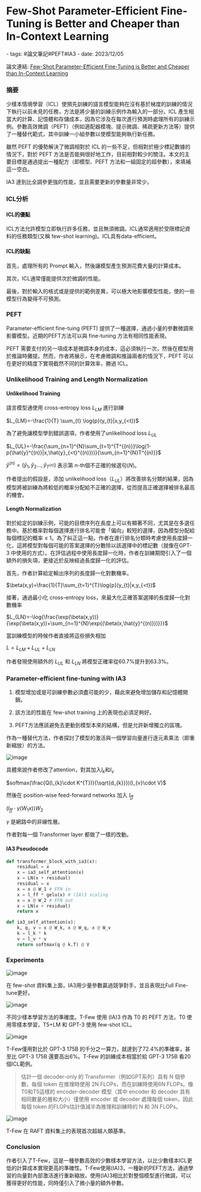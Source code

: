 # Few-Shot Parameter-Efficient Fine-Tuning is Better and Cheaper than In-Context Learning

<document-info>
- tags: #論文筆記#PEFT#IA3
- date: 2023/12/05
</document-info>

論文連結: [Few-Shot Parameter-Efficient Fine-Tuning is Better and Cheaper than In-Context Learning](https://arxiv.org/abs/2205.05638.pdf)

### 摘要
少樣本情境學習（ICL）使預先訓練的語言模型能夠在沒有基於梯度的訓練的情況下執行以前未見的任務，方法是將少量的訓練示例作為輸入的一部分。ICL 產生相當大的計算、記憶體和存儲成本，因為它涉及在每次進行預測時處理所有的訓練示例。參數高效微調（PEFT）（例如適配器模塊、提示微調、稀疏更新方法等）提供了一種替代範式，其中訓練一小組參數以使模型能夠執行新任務。

雖然 PEFT 的優勢解決了微調相對於 ICL 的一些不足，但相對於極少標記數據的情況下，對於 PEFT 方法是否能夠很好地工作，目前相對較少的關注。本文的主要目標是通過提出一種配方（即模型、PEFT 方法和一組固定的超參數），來填補這一空白。

IA3 達到比全調參更強的性能，並且需要更新的參數量非常少。

### ICL分析
#### ICL的優點
ICL方法允許模型立即執行許多任務，並且無須微調。ICL通常適用於受限標記資料的任務類型(又稱 few-shot learning)。ICL具有data-efficient。

#### ICL的缺點
首先，處理所有的 Prompt 輸入，然後讓模型產生預測花費大量的計算成本。

其次，ICL通常僅能提供次於微調的性能。

最後，對於輸入的格式或是提供的範例差異，可以極大地影響模型性能，使的一些模型行為變得不可預測。

### PEFT
Parameter-efficient fine-tuing (PEFT) 提供了一種選擇，通過小量的參數微調來影響模型。近期的PEFT方法可以與 fine-tuning 方法有相同性能表現。

PEFT 需要支付的另一項成本是微調本身的成本，這必須執行一次，然後在模型用於推論時攤提。然而，作者將展示，在考慮微調和推論兩者的情況下，PEFT 可以在更好的精度下實現截然不同的計算效率，勝過 ICL。

### Unlikelihood Training and Length Normalization
#### Unlikelihood Training
語言模型通使用 cross-entropy loss $L_{LM}$ 進行訓練

$L_{LM}=-\frac{1}{T} \sum_{t} \log{p}(y_{t}|x,y_{<t})$

為了避免讓模型學到錯誤選項，作者使用了unlikelihood loss $L_{UL}$

$L_{UL}=-\frac{\sum_{n=1}^{N}\sum_{t=1}^{T^{(n)}}\log(1-p(\hat{y}^{(n)}|x,\hat{y}_{<t}^{(n)}))}{\sum_{n=1}^{N}T^{(n)}}$

$\hat{y}^{(n)}=(\hat{y}_{1},\hat{y}_{2}...,\hat{y}_{T^{(n)}})$ 表示第 $n$-th個不正確的候選句($N$)。

作者提出的假設是，添加 unlikelihood loss（$L_{UL}$）將改善排名分類的結果，因為模型將被訓練為將較低的概率分配給不正確的選擇，從而提高正確選擇被排名最高的機會。

#### Length Normalization
對於給定的訓練示例，可能的目標序列在長度上可以有顯著不同，尤其是在多選任務中。基於概率對每個選擇進行排名可能會「偏向」較短的選擇，因為模型分配給每個標記的概率 ≤ 1。為了糾正這一點，作者在進行排名分類時考慮使用長度歸一化，這將模型對每個可能的答案選擇的分數除以該選擇中的標記數（就像在GPT-3 中使用的方式）。在評估過程中使用長度歸一化時，作者在訓練期間引入了一個額外的損失項，更接近於反映經過長度歸一化的評估。

首先，作者計算給定輸出序列的長度歸一化對數機率。

$\beta(x,y)=\frac{1}{T}\sum_{t=1}^{T}\log{p}(y_{t}|x,y_{<t})$

接著，通過最小化 cross-entropy loss，來最大化正確答案選擇的長度歸一化對數機率

$L_{LN}=-\log{\frac{\exp(\beta(x,y))}{\exp(\beta(x,y))+\sum_{n=1}^{N}\exp{(\beta(x,\hat{y}^{(n)}))}}}$

當訓練模型的時候作者直接將這些損失相加

$L=L_{LM}+L_{UL}+L_{LN}$

作者發現使用額外的 $L_{UL}$ 和 $L_{LN}$ 將模型正確率從60.7%提升到63.3%。

### Parameter-efficient fine-tuning with IA3

1. 模型增加或是可訓練參數必須盡可能的少，藉此來避免增加儲存和記憶體開銷。

2. 該方法的性能在 few-shot training 上的表現也必須足夠好。

3. PEFT方法應該避免去更動到模型本來的結構，但是允許新增獨立的區塊。

作為一種替代方法，作者探討了模型的激活與一個學習向量進行逐元素乘法（即重新縮放）的方法。

![image](./1.png)

具體來說作者修改了attention，對其加入$l_{k}$和$l_{v}$

$softmax(\frac{Q(l_{k}\cdot K^{T})}{\sqrt{d_{k}}})(l_{v}\cdot V)$

然後在 position-wise feed-forward networks 加入 $l_{ff}$

$(l_{ff}\cdot \gamma(W_{1}x))W_{2}$

$\gamma$ 是網路中的非線性層。

作者對每一個 Transformer layer 都做了一樣的改動。

#### IA3 Pseudocode
```python
def transformer_block_with_ia3(x):
    residual = x
    x = ia3_self_attention(x)
    x = LN(x + residual)
    residual = x
    x = x @ W_1 # FFN in
    x = l_ff * gelu(x) # (IA)3 scaling
    x = x @ W_2 # FFN out
    x = LN(x + residual)
    return x

def ia3_self_attention(x):
    k, q, v = x @ W_k, x @ W_q, x @ W_v
    k = l_k * k
    v = l_v * v
    return softmax(q @ k.T) @ V
```

### Experiments
![image](./2.png)

在 few-shot 資料集上面，IA3用少量參數贏過競爭對手，並且表現比Full Fine-tune更好。

![image](./3.png)

不同少樣本學習方法的準確度。T-Few 使用 (IA)3 作為 T0 的 PEFT 方法，T0 使用零樣本學習，T5+LM 和 GPT-3 使用 few-shot ICL。

![image](./4.png)

T-Few僅用對比於 GPT-3 175B 的千分之一算力，就達到了72.4%的準確率，甚至比 GPT-3 175B 還要高出6%。T-Few 的訓練成本相當於給 GPT-3 175B 看20個ICL範例。

> 估計一個 decoder-only 的 Transformer（例如GPT系列）具有 N 個參數，每個 token 在推理時使用 2N FLOPs，而在訓練時使用6N FLOPs。像T0和T5這樣的 encoder-decoder 模型（其中 encoder 和 decoder 具有相同數量的層和大小）僅使用 encoder 或 decoder 處理每個 token，因此每個 token 的FLOPs估計值減半為推理和訓練時的 N 和 3N FLOPs。

![image](./5.png)

T-Few 在 RAFT 資料集上的表現首次超越人類基準。

### Conclusion
作者引入了T-Few，這是一種參數高效的少數樣本學習方法，以比少數樣本ICL更低的計算成本實現更高的準確性。T-Few使用(IA)3，一種新的PEFT方法，通過學習的向量對內部激活進行重新縮放。使用(IA)3相比於對整個模型進行微調，可以獲得更好的性能，同時僅引入了微小量的額外參數。